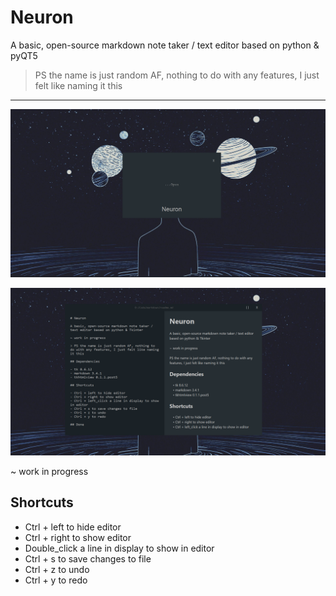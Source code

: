 # Neuron

A basic, open-source markdown note taker / text editor based on python & pyQT5

> PS the name is just random AF, nothing to do with any features, I just felt like naming it this
 
___

![SS 1](img/ss1.png)

![SS 1](img/ss2.png)

~ work in progress

## Shortcuts

- Ctrl + left to hide editor
- Ctrl + right to show editor
- Double_click a line in display to show in editor
- Ctrl + s to save changes to file
- Ctrl + z to undo
- Ctrl + y to redo
